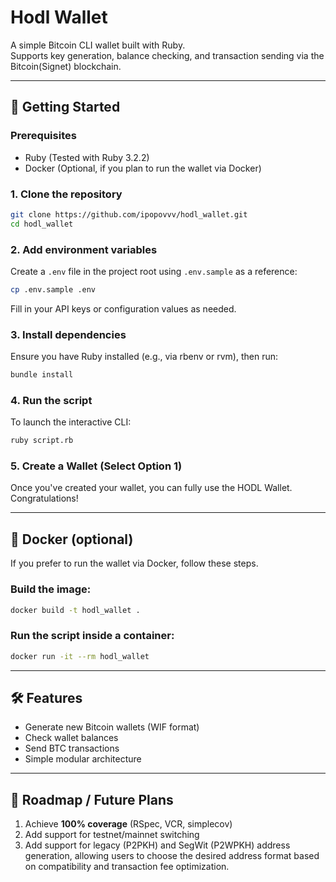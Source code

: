 
# Hodl Wallet

A simple Bitcoin CLI wallet built with Ruby.  
Supports key generation, balance checking, and transaction sending via the Bitcoin(Signet) blockchain.

---

## 🔧 Getting Started

### Prerequisites

- Ruby (Tested with Ruby 3.2.2)
- Docker (Optional, if you plan to run the wallet via Docker)

### 1. Clone the repository

```bash
git clone https://github.com/ipopovvv/hodl_wallet.git
cd hodl_wallet
```

### 2. Add environment variables

Create a `.env` file in the project root using `.env.sample` as a reference:

```bash
cp .env.sample .env
```

Fill in your API keys or configuration values as needed.

### 3. Install dependencies

Ensure you have Ruby installed (e.g., via rbenv or rvm), then run:

```bash
bundle install
```

### 4. Run the script

To launch the interactive CLI:

```bash
ruby script.rb
```

### 5. Create a Wallet (Select Option 1)
Once you've created your wallet, you can fully use the HODL Wallet. Congratulations!

---

## 🐳 Docker (optional)

If you prefer to run the wallet via Docker, follow these steps.

### Build the image:

```bash
docker build -t hodl_wallet .
```

### Run the script inside a container:

```bash
docker run -it --rm hodl_wallet
```

---

## 🛠 Features

- Generate new Bitcoin wallets (WIF format)
- Check wallet balances
- Send BTC transactions
- Simple modular architecture

---

## 🚧 Roadmap / Future Plans

1. Achieve **100% coverage** (RSpec, VCR, simplecov)
2. Add support for testnet/mainnet switching
3. Add support for legacy (P2PKH) and SegWit (P2WPKH) address generation, allowing users to choose the desired address format based on compatibility and transaction fee optimization.
